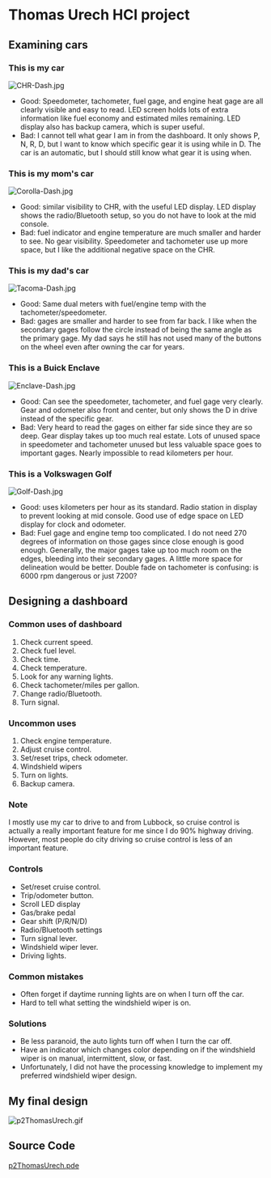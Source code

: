 # Thomas Urech HCI project
## Examining cars

### This is my car
<img>![CHR-Dash.jpg](CHR-Dash.jpg)</img>
- Good: Speedometer, tachometer, fuel gage, and engine heat gage are all clearly visible and easy to read. LED screen holds lots of extra information like fuel economy and estimated miles remaining. LED display also has backup camera, which is super useful.
- Bad: I cannot tell what gear I am in from the dashboard. It only shows P, N, R, D, but I want to know which specific gear it is using while in D. The car is an automatic, but I should still know what gear it is using when.

### This is my mom's car
![Corolla-Dash.jpg](Corolla-Dash.jpg)
- Good: similar visibility to CHR, with the useful LED display. LED display shows the radio/Bluetooth setup, so you do not have to look at the mid console.
- Bad: fuel indicator and engine temperature are much smaller and harder to see. No gear visibility. Speedometer and tachometer use up more space, but I like the additional negative space on the CHR.

### This is my dad's car
![Tacoma-Dash.jpg](Tacoma-Dash.jpg)
- Good: Same dual meters with fuel/engine temp with the tachometer/speedometer. 
- Bad: gages are smaller and harder to see from far back. I like when the secondary gages follow the circle instead of being the same angle as the primary gage. My dad says he still has not used many of the buttons on the wheel even after owning the car for years.

### This is a Buick Enclave
![Enclave-Dash.jpg](Enclave-Dash.jpg)
- Good: Can see the speedometer, tachometer, and fuel gage very clearly. Gear and odometer also front and center, but only shows the D in drive instead of the specific gear.
- Bad: Very heard to read the gages on either far side since they are so deep. Gear display takes up too much real estate. Lots of unused space in speedometer and tachometer unused but less valuable space goes to important gages. Nearly impossible to read kilometers per hour.

### This is a Volkswagen Golf
![Golf-Dash.jpg](Golf-Dash.jpg)
- Good: uses kilometers per hour as its standard. Radio station in display to prevent looking at mid console. Good use of edge space on LED display for clock and odometer. 
- Bad: Fuel gage and engine temp too complicated. I do not need 270 degrees of information on those gages since close enough is good enough. Generally, the major gages take up too much room on the edges, bleeding into their secondary gages. A little more space for delineation would be better. Double fade on tachometer is confusing: is 6000 rpm dangerous or just 7200?

## Designing a dashboard
### Common uses of dashboard
1.	Check current speed.
2.	Check fuel level.
3.	Check time.
4.	Check temperature.
5.	Look for any warning lights.
6.	Check tachometer/miles per gallon.
7.	Change radio/Bluetooth.
8.	Turn signal.


### Uncommon uses
1.	Check engine temperature.
2.	Adjust cruise control.
3.	Set/reset trips, check odometer.
4.	Windshield wipers
5.	Turn on lights.
6.	Backup camera. 


### Note
I mostly use my car to drive to and from Lubbock, so cruise control is actually a really important feature for me since I do 90% highway driving. However, most people do city driving so cruise control is less of an important feature.


### Controls
-	Set/reset cruise control.
-	Trip/odometer button.
-	Scroll LED display
-	Gas/brake pedal
-	Gear shift (P/R/N/D)
-	Radio/Bluetooth settings
-	Turn signal lever.
-	Windshield wiper lever.
-	Driving lights. 


### Common mistakes
-	Often forget if daytime running lights are on when I turn off the car.
-	Hard to tell what setting the windshield wiper is on.


### Solutions
-	Be less paranoid, the auto lights turn off when I turn the car off.
-	Have an indicator which changes color depending on if the windshield wiper is on manual, intermittent, slow, or fast. 
- Unfortunately, I did not have the processing knowledge to implement my preferred windshield wiper design. 

## My final design
![p2ThomasUrech.gif](https://github.com/turech/p2.ThomasUrech/blob/main/p2thomasurech.gif)
## Source Code
[p2ThomasUrech.pde](https://github.com/turech/p2.ThomasUrech/blob/main/p2thomasurech.pde)

